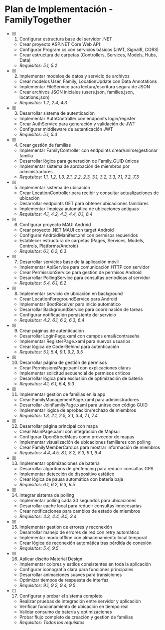 # Plan de Implementación - FamilyTogether

- [x] 1. Configurar estructura base del servidor .NET


  - Crear proyecto ASP.NET Core Web API
  - Configurar Program.cs con servicios básicos (JWT, SignalR, CORS)
  - Crear estructura de carpetas (Controllers, Services, Models, Hubs, Data)
  - _Requisitos: 5.1, 5.2_

- [x] 2. Implementar modelos de datos y servicio de archivos


  - Crear modelos User, Family, LocationUpdate con Data Annotations
  - Implementar FileService para lectura/escritura segura de JSON
  - Crear archivos JSON iniciales (users.json, families.json, locations.json)
  - _Requisitos: 1.2, 2.4, 4.3_

- [x] 3. Desarrollar sistema de autenticación


  - Implementar AuthController con endpoints login/register
  - Crear AuthService para generación y validación de JWT
  - Configurar middleware de autenticación JWT
  - _Requisitos: 5.1, 5.3_

- [x] 4. Crear gestión de familias


  - Implementar FamilyController con endpoints crear/unirse/gestionar familia
  - Desarrollar lógica para generación de Family_GUID únicos
  - Implementar sistema de aprobación de miembros por administradores
  - _Requisitos: 1.1, 1.2, 1.3, 2.1, 2.2, 2.3, 3.1, 3.2, 3.3, 7.1, 7.2, 7.3_

- [x] 5. Implementar sistema de ubicación


  - Crear LocationController para recibir y consultar actualizaciones de ubicación
  - Desarrollar endpoints GET para obtener ubicaciones familiares
  - Implementar limpieza automática de ubicaciones antiguas
  - _Requisitos: 4.1, 4.2, 4.3, 4.4, 8.1, 8.4_

- [x] 6. Configurar proyecto MAUI Android


  - Crear proyecto .NET MAUI con target Android
  - Configurar AndroidManifest.xml con permisos requeridos
  - Establecer estructura de carpetas (Pages, Services, Models, Controls, Platforms/Android)
  - _Requisitos: 6.1, 6.2, 6.3_

- [x] 7. Desarrollar servicios base de la aplicación móvil


  - Implementar ApiService para comunicación HTTP con servidor
  - Crear PermissionService para gestión de permisos Android
  - Desarrollar PollingService para consultas periódicas al servidor
  - _Requisitos: 5.4, 6.1, 6.2_

- [x] 8. Implementar servicio de ubicación en background


  - Crear LocationForegroundService para Android
  - Implementar BootReceiver para inicio automático
  - Desarrollar BackgroundService para coordinación de tareas
  - Configurar notificación persistente del servicio
  - _Requisitos: 4.2, 6.1, 6.2, 6.3, 6.4_

- [x] 9. Crear páginas de autenticación


  - Desarrollar LoginPage.xaml con campos email/contraseña
  - Implementar RegisterPage.xaml para nuevos usuarios
  - Crear lógica de Code-Behind para autenticación
  - _Requisitos: 5.1, 5.4, 9.1, 9.2, 9.5_

- [x] 10. Desarrollar página de gestión de permisos


  - Crear PermissionsPage.xaml con explicaciones claras
  - Implementar solicitud secuencial de permisos críticos
  - Desarrollar lógica para exclusión de optimización de batería
  - _Requisitos: 4.1, 6.1, 6.4, 9.3_

- [x] 11. Implementar gestión de familias en la app


  - Crear FamilyManagementPage.xaml para administradores
  - Desarrollar JoinFamilyPage.xaml para unirse con código GUID
  - Implementar lógica de aprobación/rechazo de miembros
  - _Requisitos: 1.3, 2.1, 2.5, 3.1, 3.4, 7.1, 7.4_

- [x] 12. Desarrollar página principal con mapa



  - Crear MainPage.xaml con integración de Mapsui
  - Configurar OpenStreetMaps como proveedor de mapas
  - Implementar visualización de ubicaciones familiares con polling
  - Crear FamilyMemberCard.cs para mostrar información de miembros
  - _Requisitos: 4.4, 4.5, 8.1, 8.2, 8.3, 9.1, 9.4_

- [x] 13. Implementar optimizaciones de batería





  - Desarrollar algoritmos de geofencing para reducir consultas GPS
  - Implementar detección de dispositivo estático
  - Crear lógica de pausa automática con batería baja
  - _Requisitos: 6.1, 6.2, 6.3, 6.5_

- [x] 14. Integrar sistema de polling




  - Implementar polling cada 30 segundos para ubicaciones
  - Desarrollar cache local para reducir consultas innecesarias
  - Crear notificaciones para cambios de estado de miembros
  - _Requisitos: 4.3, 4.4, 8.5, 3.4_

- [x] 15. Implementar gestión de errores y reconexión





  - Desarrollar manejo de errores de red con retry automático
  - Implementar modo offline con almacenamiento local temporal
  - Crear lógica de reconexión automática tras pérdida de conexión
  - _Requisitos: 5.4, 9.5_

- [x] 16. Aplicar diseño Material Design





  - Implementar colores y estilos consistentes en toda la aplicación
  - Configurar iconografía clara para funciones principales
  - Desarrollar animaciones suaves para transiciones
  - Optimizar tiempos de respuesta de interfaz
  - _Requisitos: 9.1, 9.2, 9.4, 9.5_

- [ ] 17. Configurar y probar el sistema completo
  - Realizar pruebas de integración entre servidor y aplicación
  - Verificar funcionamiento de ubicación en tiempo real
  - Validar consumo de batería y optimizaciones
  - Probar flujo completo de creación y gestión de familias
  - _Requisitos: Todos los requisitos_

